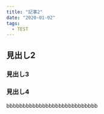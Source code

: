 ```yaml
---
title: "記事2"
date: "2020-01-02"
tags:
  - TEST
---
```


## 見出し2
### 見出し3
### 見出し4

bbbbbbbbbbbbbbbbbbbbbbbbbbbb
